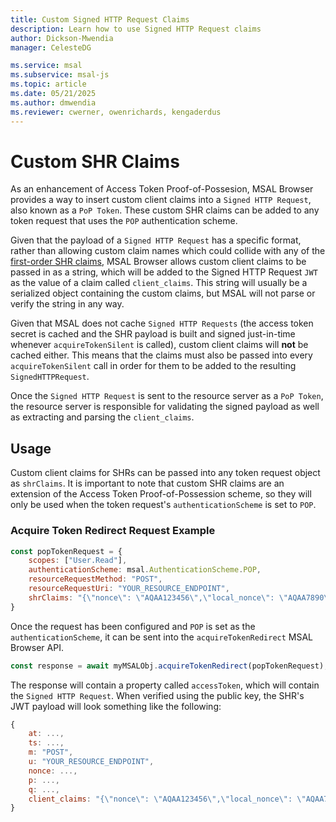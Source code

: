 ```yaml
---
title: Custom Signed HTTP Request Claims
description: Learn how to use Signed HTTP Request claims
author: Dickson-Mwendia
manager: CelesteDG

ms.service: msal
ms.subservice: msal-js
ms.topic: article
ms.date: 05/21/2025
ms.author: dmwendia
ms.reviewer: cwerner, owenrichards, kengaderdus
---
```


# Custom SHR Claims

As an enhancement of Access Token Proof-of-Possesion, MSAL Browser provides a way to insert custom client claims into a `Signed HTTP Request`, also known as a `PoP Token`. These custom SHR claims can be added to any token request that uses the `POP` authentication scheme.

Given that the payload of a `Signed HTTP Request` has a specific format, rather than allowing custom claim names which could collide with any of the [first-order SHR claims](https://tools.ietf.org/html/draft-ietf-oauth-signed-http-request-03#section-3), MSAL Browser allows custom client claims to be passed in as a string, which will be added to the Signed HTTP Request `JWT` as the value of a claim called `client_claims`. This string will usually be a serialized object containing the custom claims, but MSAL will not parse or verify the string in any way.

Given that MSAL does not cache `Signed HTTP Requests` (the access token secret is cached and the SHR payload is built and signed just-in-time whenever `acquireTokenSilent` is called), custom client claims will **not** be cached either. This means that the claims must also be passed into every `acquireTokenSilent` call in order for them to be added to the resulting `SignedHTTPRequest`.

Once the `Signed HTTP Request` is sent to the resource server as a `PoP Token`, the resource server is responsible for validating the signed payload as well as extracting and parsing the `client_claims`.

## Usage

Custom client claims for SHRs can be passed into any token request object as `shrClaims`. It is important to note that custom SHR claims are an extension of the Access Token Proof-of-Possession scheme, so they will only be used when the token request's `authenticationScheme` is set to `POP`.

### Acquire Token Redirect Request Example

```javascript
const popTokenRequest = {
    scopes: ["User.Read"],
    authenticationScheme: msal.AuthenticationScheme.POP,
    resourceRequestMethod: "POST",
    resourceRequestUri: "YOUR_RESOURCE_ENDPOINT",
    shrClaims: "{\"nonce\": \"AQAA123456\",\"local_nonce\": \"AQAA7890\"}"
}
```

Once the request has been configured and `POP` is set as the `authenticationScheme`, it can be sent into the `acquireTokenRedirect` MSAL Browser API.

```javascript
const response = await myMSALObj.acquireTokenRedirect(popTokenRequest);
```

The response will contain a property called `accessToken`, which will contain the `Signed HTTP Request`. When verified using the public key, the SHR's JWT payload will look something like the following:

```javascript
{
    at: ...,
    ts: ...,
    m: "POST",
    u: "YOUR_RESOURCE_ENDPOINT",
    nonce: ...,
    p: ...,
    q: ...,
    client_claims: "{\"nonce\": \"AQAA123456\",\"local_nonce\": \"AQAA7890\"}"
}
```
